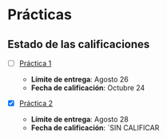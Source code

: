 # Prácticas

## Estado de las calificaciones

* [ ] [Práctica 1](P01)
    * **Límite de entrega**: Agosto 26
    * **Fecha de calificación**: Octubre 24

* [x] [Práctica 2](P02)
    * **Límite de entrega**: Agosto 28
    * **Fecha de calificación**: `SIN CALIFICAR
